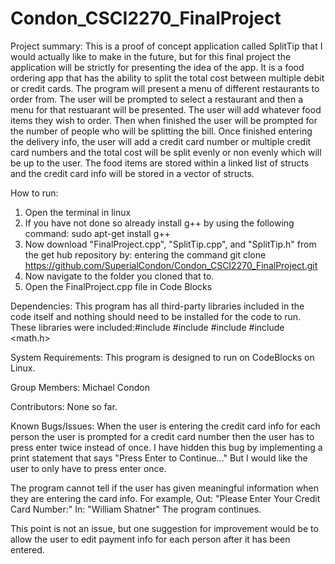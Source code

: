 # Condon_CSCI2270_FinalProject

Project summary:
  This is a proof of concept application called SplitTip that I would actually like to make in the future, but for 
  this final project the application will be strictly for presenting the idea of the app. It is a food ordering app
  that has the ability to split the total cost between multiple debit or credit cards. The program will present a  menu
  of different restaurants to order from. The user will be prompted to select a restaurant and then a menu for that
  restuarant will be presented. The user will add whatever food items they wish to order. Then when finished the user
  will be prompted for the number of people who will be splitting the bill. Once finished entering the delivery info, the user will add a credit card number or
  multiple credit card numbers and the total cost will be split evenly or non evenly which will be up to the user.
  The food items are stored within a linked list of structs and the credit card info will be stored in a vector of 
  structs.
  
How to run:
  1. Open the terminal in linux
  2. If you have not done so already install g++ by using the following command: sudo apt-get install g++
  3. Now download "FinalProject.cpp", "SplitTip.cpp", and "SplitTip.h" from the get hub repository by:
      entering the command git clone https://github.com/SuperialCondon/Condon_CSCI2270_FinalProject.git
  4. Now navigate to the folder you cloned that to.
  5. Open the FinalProject.cpp file in Code Blocks
  
Dependencies: This program has all third-party libraries included in the code itself and nothing should need to be installed for the code to run. These libraries were included:#include <string> #include <vector> #include <iostream>
#include <math.h> 

System Requirements:
  This program is designed to run on CodeBlocks on Linux.

Group Members:
  Michael Condon
  
Contributors:
  None so far.
  
Known Bugs/Issues:
  When the user is entering the credit card info for each person the user is prompted for a credit card number
  then the user has to press enter twice instead of once. I have hidden this bug by implementing a print statement 
  that says "Press Enter to Continue..." But I would like the user to only have to press enter once.
  
  The program cannot tell if the user has given meaningful information when they are entering the card info.
  For example, 
        Out: "Please Enter Your Credit Card Number:"
        In: "William Shatner"
        The program continues.
  
  This point is not an issue, but one suggestion for improvement would be to allow the user to edit payment info     for each person after it has been entered.
